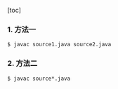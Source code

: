 [toc]

### 1. 方法一

```shell
$ javac source1.java source2.java
```

### 2. 方法二

```shell
$ javac source*.java
```

